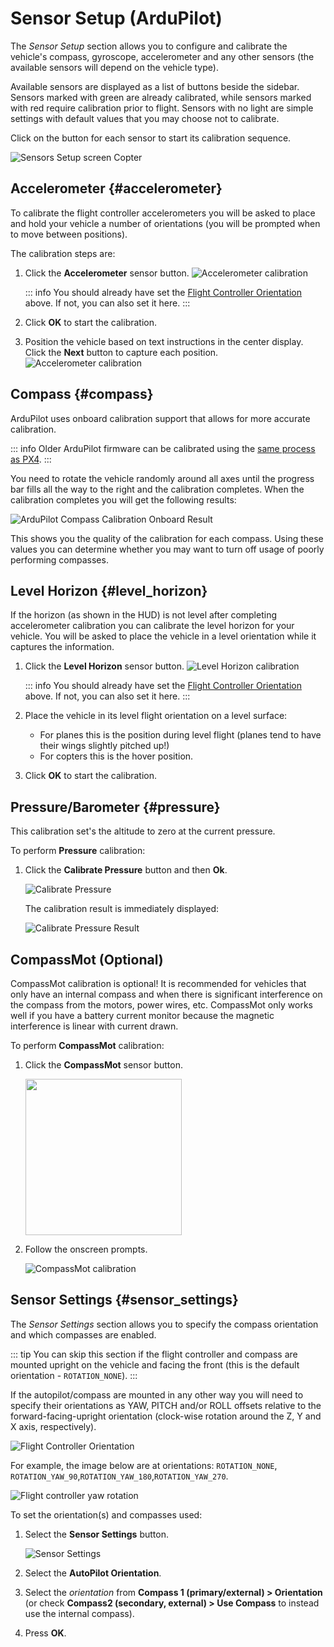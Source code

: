 # Sensor Setup (ArduPilot)

The *Sensor Setup* section allows you to configure and calibrate the vehicle's compass, gyroscope, accelerometer and any other sensors (the available sensors will depend on the vehicle type).

Available sensors are displayed as a list of buttons beside the sidebar. Sensors marked with green are already calibrated, while sensors marked with red require calibration prior to flight. Sensors with no light are simple settings with default values that you may choose not to calibrate.

Click on the button for each sensor to start its calibration sequence.

![Sensors Setup screen Copter](../../../assets/setup/sensor/sensor_setup_overview_ardupilot.jpg)

## Accelerometer {#accelerometer}

To calibrate the flight controller accelerometers you will be asked to place and hold your vehicle a number of orientations (you will be prompted when to move between positions).

The calibration steps are:

1. Click the **Accelerometer** sensor button. ![Accelerometer calibration](../../../assets/setup/sensor/accelerometer_ardupilot.jpg) 

   ::: info
You should already have set the [Flight Controller Orientation](#flight_controller_orientation) above. If not, you can also set it here.
:::


2. Click **OK** to start the calibration. 
3. Position the vehicle based on text instructions in the center display. Click the **Next** button to capture each position. ![Accelerometer calibration](../../../assets/setup/sensor/accelerometer_positions_ardupilot.jpg)

## Compass {#compass}

ArduPilot uses onboard calibration support that allows for more accurate calibration.

::: info
Older ArduPilot firmware can be calibrated using the [same process as PX4](../SetupView/sensors_px4.md#compass).
:::


You need to rotate the vehicle randomly around all axes until the progress bar fills all the way to the right and the calibration completes. When the calibration completes you will get the following results:

![ArduPilot Compass Calibration Onboard Result](../../../assets/setup/sensor_compass_ardupilot_onboard_calibration_result.jpg)

This shows you the quality of the calibration for each compass. Using these values you can determine whether you may want to turn off usage of poorly performing compasses.

## Level Horizon {#level_horizon}

If the horizon (as shown in the HUD) is not level after completing accelerometer calibration you can calibrate the level horizon for your vehicle. You will be asked to place the vehicle in a level orientation while it captures the information.

1. Click the **Level Horizon** sensor button. ![Level Horizon calibration](../../../assets/setup/sensor_level_horizon.jpg) 

   ::: info
You should already have set the [Flight Controller Orientation](#flight_controller_orientation) above. If not, you can also set it here.
:::


2. Place the vehicle in its level flight orientation on a level surface: 
    - For planes this is the position during level flight (planes tend to have their wings slightly pitched up!)
    - For copters this is the hover position.
3. Click **OK** to start the calibration.

## Pressure/Barometer {#pressure}

This calibration set's the altitude to zero at the current pressure.

To perform **Pressure** calibration:

1. Click the **Calibrate Pressure** button and then **Ok**.
    
    ![Calibrate Pressure](../../../assets/setup/sensor/calibrate_pressure_ardupilot.jpg)
    
    The calibration result is immediately displayed:
    
    ![Calibrate Pressure Result](../../../assets/setup/sensor/calibrate_pressure_result_ardupilot.jpg)

## CompassMot (Optional)

CompassMot calibration is optional! It is recommended for vehicles that only have an internal compass and when there is significant interference on the compass from the motors, power wires, etc. CompassMot only works well if you have a battery current monitor because the magnetic interference is linear with current drawn.

To perform **CompassMot** calibration:

1. Click the **CompassMot** sensor button.
    
    <img src="../../../assets/setup/sensor_compass_mot_menu.jpg" style="width: 250px;" />

2. Follow the onscreen prompts.
    
    ![CompassMot calibration](../../../assets/setup/sensor_compass_mot.jpg)

## Sensor Settings {#sensor_settings}

The *Sensor Settings* section allows you to specify the compass orientation and which compasses are enabled.

::: tip
You can skip this section if the flight controller and compass are mounted upright on the vehicle and facing the front (this is the default orientation - `ROTATION_NONE`).
:::

If the autopilot/compass are mounted in any other way you will need to specify their orientations as YAW, PITCH and/or ROLL offsets relative to the forward-facing-upright orientation (clock-wise rotation around the Z, Y and X axis, respectively).

![Flight Controller Orientation](../../../assets/setup/flight_controller_orientation.png)

For example, the image below are at orientations: `ROTATION_NONE`, `ROTATION_YAW_90`,`ROTATION_YAW_180`,`ROTATION_YAW_270`.

![Flight controller yaw rotation](../../../assets/setup/flight_controller_yaw_rotation.png)

To set the orientation(s) and compasses used:

1. Select the **Sensor Settings** button.
    
    ![Sensor Settings](../../../assets/setup/sensor/sensor_settings_ardupilot.jpg)

2. Select the **AutoPilot Orientation**.

3. Select the *orientation* from **Compass 1 (primary/external) > Orientation** (or check **Compass2 (secondary, external) > Use Compass** to instead use the internal compass).
4. Press **OK**.